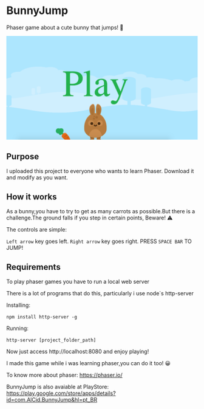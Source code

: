 # BunnyJump

Phaser game about a cute bunny that jumps! :rabbit:

![Alt text](/BunnyJump/assets/home_scene.png)

## Purpose
I uploaded this project to everyone who wants to learn Phaser. Download it and modify as you want. 

## How it works

As a bunny,you have to try to get as many carrots as possible.But there is a challenge.The ground falls if you step in certain points, Beware! :warning:

The controls are simple: 

`Left arrow` key goes left.
`Right arrow` key goes right.
PRESS `SPACE BAR` TO JUMP!

## Requirements

To play phaser games you have to run a local web server 


There is a lot of programs that do this, particularly i use node`s http-server 

Installing:
```
npm install http-server -g 
```
Running:
```
http-server [project_folder_path]
```

Now just access   http://localhost:8080 and enjoy playing!


I made this game while i was learning phaser,you can do it too! :grinning:

To know more about phaser:  https://phaser.io/

BunnyJump is also avaiable at PlayStore: https://play.google.com/store/apps/details?id=com.AlCid.BunnyJump&hl=pt_BR
